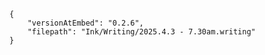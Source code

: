
```handwritten-ink
{
	"versionAtEmbed": "0.2.6",
	"filepath": "Ink/Writing/2025.4.3 - 7.30am.writing"
}
```

